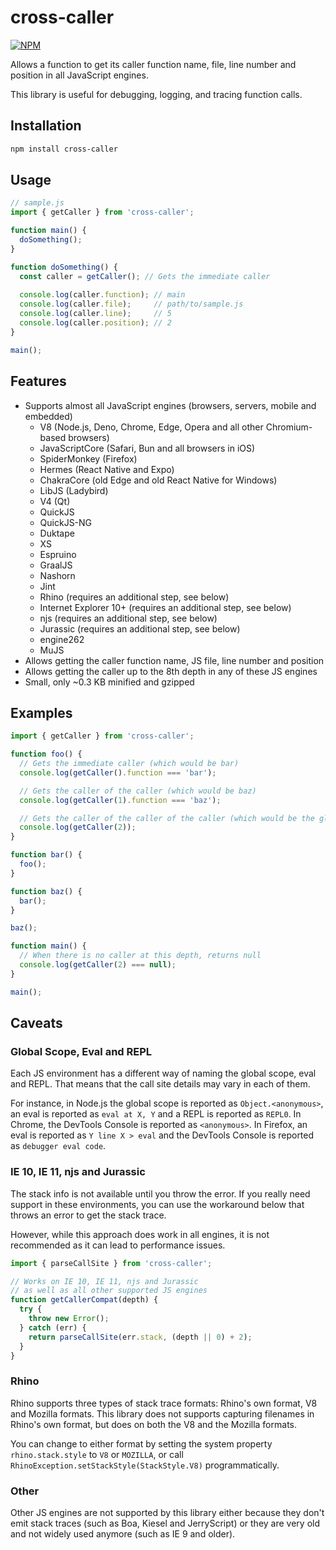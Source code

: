 # cross-caller

[![NPM](https://img.shields.io/npm/v/cross-caller)](https://www.npmjs.com/package/cross-caller)

Allows a function to get its caller function name, file, line number and position in all JavaScript engines.

This library is useful for debugging, logging, and tracing function calls.

## Installation

```sh
npm install cross-caller
```

## Usage

```js
// sample.js
import { getCaller } from 'cross-caller';

function main() {
  doSomething();
}

function doSomething() {
  const caller = getCaller(); // Gets the immediate caller
  
  console.log(caller.function); // main
  console.log(caller.file);     // path/to/sample.js
  console.log(caller.line);     // 5
  console.log(caller.position); // 2
}

main();
```

## Features

- Supports almost all JavaScript engines (browsers, servers, mobile and embedded)
  - V8 (Node.js, Deno, Chrome, Edge, Opera and all other Chromium-based browsers)
  - JavaScriptCore (Safari, Bun and all browsers in iOS)
  - SpiderMonkey (Firefox)
  - Hermes (React Native and Expo)
  - ChakraCore (old Edge and old React Native for Windows)
  - LibJS (Ladybird)
  - V4 (Qt)
  - QuickJS
  - QuickJS-NG
  - Duktape
  - XS
  - Espruino
  - GraalJS
  - Nashorn
  - Jint
  - Rhino (requires an additional step, see below)
  - Internet Explorer 10+ (requires an additional step, see below)
  - njs (requires an additional step, see below)
  - Jurassic (requires an additional step, see below)
  - engine262
  - MuJS
- Allows getting the caller function name, JS file, line number and position
- Allows getting the caller up to the 8th depth in any of these JS engines
- Small, only ~0.3 KB minified and gzipped

## Examples

```js
import { getCaller } from 'cross-caller';

function foo() {
  // Gets the immediate caller (which would be bar)
  console.log(getCaller().function === 'bar');

  // Gets the caller of the caller (which would be baz)
  console.log(getCaller(1).function === 'baz');

  // Gets the caller of the caller of the caller (which would be the global scope)
  console.log(getCaller(2));
}

function bar() {
  foo();
}

function baz() {
  bar();
}

baz();
```

```js
function main() {
  // When there is no caller at this depth, returns null
  console.log(getCaller(2) === null);
}

main();
```

## Caveats

### Global Scope, Eval and REPL

Each JS environment has a different way of naming the global scope, eval and REPL.
That means that the call site details may vary in each of them.

For instance, in Node.js the global scope is reported as `Object.<anonymous>`, an eval is reported as `eval at X, Y` and a REPL is reported as `REPL0`.
In Chrome, the DevTools Console is reported as `<anonymous>`.
In Firefox, an eval is reported as `Y line X > eval` and the DevTools Console is reported as `debugger eval code`.

### IE 10, IE 11, njs and Jurassic

The stack info is not available until you throw the error.
If you really need support in these environments, you can use the workaround below that throws an error to get the stack trace.

However, while this approach does work in all engines, it is not recommended as it can lead to performance issues.

```ts
import { parseCallSite } from 'cross-caller';

// Works on IE 10, IE 11, njs and Jurassic
// as well as all other supported JS engines
function getCallerCompat(depth) {
  try {
    throw new Error();
  } catch (err) {
    return parseCallSite(err.stack, (depth || 0) + 2);
  }
}
```

### Rhino

Rhino supports three types of stack trace formats: Rhino's own format, V8 and Mozilla formats.
This library does not supports capturing filenames in Rhino's own format, but does on both the V8 and the Mozilla formats.

You can change to either format by setting the system property `rhino.stack.style` to `V8` or `MOZILLA`, or call `RhinoException.setStackStyle(StackStyle.V8)` programmatically.

### Other

Other JS engines are not supported by this library either because they don't emit stack traces (such as Boa, Kiesel and JerryScript) or they are very old and not widely used anymore (such as IE 9 and older).
